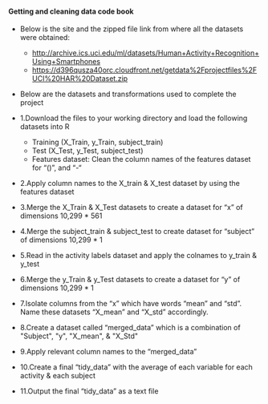 #### Getting and cleaning data code book

- Below is the site and the zipped file link from where all the datasets were obtained:
  - http://archive.ics.uci.edu/ml/datasets/Human+Activity+Recognition+Using+Smartphones
  - https://d396qusza40orc.cloudfront.net/getdata%2Fprojectfiles%2FUCI%20HAR%20Dataset.zip

- Below are the datasets and transformations used to complete the project
- 1.Download the files to your working directory and load the following datasets into R
  - Training (X_Train, y_Train, subject_train)
  - Test (X_Test, y_Test, subject_test)
  - Features dataset: Clean the column names of the features dataset for “()”, and “-“
- 2.Apply column names to the X_train & X_test dataset by using the features dataset
- 3.Merge the X_Train & X_Test datasets to create a dataset for “x” of dimensions 10,299 * 561
- 4.Merge the subject_train & subject_test to create dataset for “subject” of dimensions 10,299 * 1
- 5.Read in the activity labels dataset and apply the colnames to y_train & y_test
- 6.Merge the y_Train & y_Test datasets to create a dataset for “y” of dimensions 10,299 * 1
- 7.Isolate columns from the “x” which have words “mean” and “std”. Name these datasets “X_mean” and “X_std” accordingly.
- 8.Create a dataset called “merged_data” which is a combination of "Subject", "y", "X_mean", & "X_Std"
- 9.Apply relevant column names to the “merged_data”
- 10.Create a final “tidy_data” with the average of each variable for each activity & each subject
- 11.Output the final “tidy_data” as a text file


